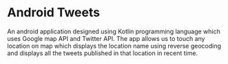 # Android Tweets

An android application designed using Kotlin programming language which uses Google map API and Twitter API. The app allows us to touch any location on map which displays the location name using reverse geocoding and displays all the tweets published in that location in recent time.